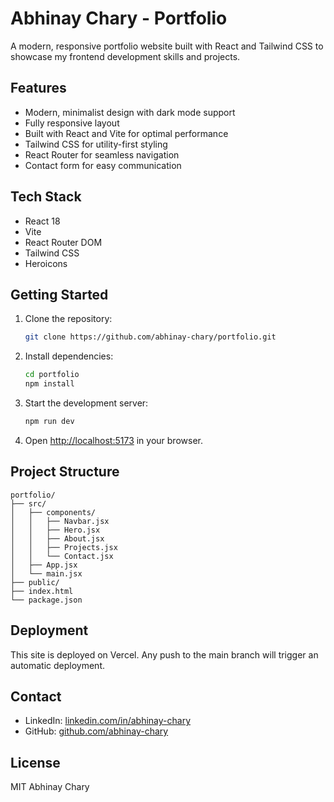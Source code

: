 # Abhinay Chary - Portfolio

A modern, responsive portfolio website built with React and Tailwind CSS to showcase my frontend development skills and projects.

## Features

- Modern, minimalist design with dark mode support
- Fully responsive layout
- Built with React and Vite for optimal performance
- Tailwind CSS for utility-first styling
- React Router for seamless navigation
- Contact form for easy communication

## Tech Stack

- React 18
- Vite
- React Router DOM
- Tailwind CSS
- Heroicons

## Getting Started

1. Clone the repository:
   ```bash
   git clone https://github.com/abhinay-chary/portfolio.git
   ```

2. Install dependencies:
   ```bash
   cd portfolio
   npm install
   ```

3. Start the development server:
   ```bash
   npm run dev
   ```

4. Open [http://localhost:5173](http://localhost:5173) in your browser.

## Project Structure

```
portfolio/
├── src/
│   ├── components/
│   │   ├── Navbar.jsx
│   │   ├── Hero.jsx
│   │   ├── About.jsx
│   │   ├── Projects.jsx
│   │   └── Contact.jsx
│   ├── App.jsx
│   └── main.jsx
├── public/
├── index.html
└── package.json
```

## Deployment

This site is deployed on Vercel. Any push to the main branch will trigger an automatic deployment.

## Contact

- LinkedIn: [linkedin.com/in/abhinay-chary](https://linkedin.com/in/abhinay-chary)
- GitHub: [github.com/abhinay-chary](https://github.com/abhinay-chary)

## License

MIT Abhinay Chary
